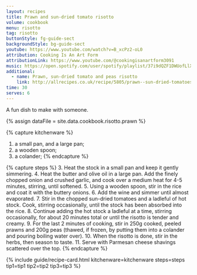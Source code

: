 ```yaml
---
layout: recipes
title: Prawn and sun-dried tomato risotto
volume: cookbook
menu: risotto
tag: risotto
buttonStyle: fg-guide-sect
backgroundStyle: bg-guide-sect
youtube: https://www.youtube.com/watch?v=B_xcPz2-oL0
attribution: Cooking Is An Art Form
attributionLink: https://www.youtube.com/@cookingisanartform3091
music: https://open.spotify.com/user/spotify/playlist/37i9dQZF1DWUofLlXqRWZz?si=USn4-F9USKyABFz6jLhhtg
additional:
  - name: Prawn, sun-dried tomato and peas risotto
    link: http://allrecipes.co.uk/recipe/5805/prawn--sun-dried-tomatoes-and-pea-risotto.aspx
time: 30
serves: 6
---
```


A fun dish to make with someone. 
<!-- excerpt-end -->

{% assign dataFile = site.data.cookbook.risotto.prawn %}

{% capture kitchenware %}
1. a small pan, and a large pan;
2. a wooden spoon;
3. a colander;
{% endcapture %}

{% capture steps %}
3. Heat the stock in a small pan and keep it gently simmering. 
4. Heat the butter and olive oil in a large pan. Add the finely chopped onion and crushed garlic, and cook over a medium heat for 4-5 minutes, stirring, until softened.
5. Using a wooden spoon, stir in the rice and coat it with the buttery onions. 
6. Add the wine and simmer until almost evaporated.
7. Stir in the chopped sun-dried tomatoes and a ladleful of hot stock. Cook, stirring occasionally, until the stock has been absorbed into the rice.
8. Continue adding the hot stock a ladleful at a time, stirring occasionally, for about 20 minutes total or until the risotto is tender and creamy. 
9. For the last 2 minutes of cooking, stir in 250g cooked, peeled prawns and 200g peas (thawed, if frozen, by putting them into a colander and pouring boiling water over). 
10. When the risotto is done, stir in the herbs, then season to taste. 
11. Serve with Parmesan cheese shavings scattered over the top.
{% endcapture %}

{% include guide/recipe-card.html kitchenware=kitchenware steps=steps tip1=tip1 tip2=tip2 tip3=tip3 %}
